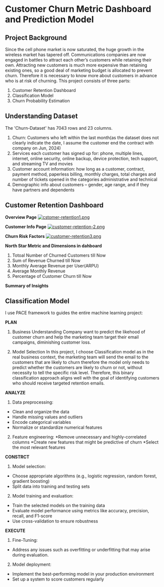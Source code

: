 # Customer Churn Metric Dashboard and Prediction Model

## Project Background
Since the cell phone market is now saturated, the huge growth in the wireless market has tapered off. Communications companies are now engaged in battles to attract each other’s customers while retaining their own. Attracting new customers is much more expensive than retaining existing ones, so a good deal of marketing budget is allocated to prevent churn. Therefore it is necessary to know more about customers in advance who is at risk of churning. This project consists of three parts: 
1. Customer Retention Dashboard
2. Classification Model
3. Churn Probability Estimation

## Understanding Dataset
The 'Churn-Dataset' has 7043 rows and 23 columns. 
1. Churn: Customers who left within the last month(as the dataset does not clearly indicate the date, I assume the customer end the contract with company on Jun, 2024)
2. Services each customer has signed up for: phone, multiple lines, internet, online security, online backup, device protection, tech support, and streaming TV and movies
3. Customer account information: how long as a customer, contract, payment method, paperless billing, monthly charges, total charges and number of tickets opened in the categories administrative and technical
4. Demographic info about customers – gender, age range, and if they have partners and dependents

## Customer Retention Dashboard

**Overview Page**
[![cstomer-retention1.png](https://i.postimg.cc/nrjM2nPK/cstomer-retention1.png)](https://postimg.cc/Fkv9sXm1)

**Customer Info Page**
[![customer-retention-2.png](https://i.postimg.cc/WzBzfxBB/customer-retention-2.png)](https://postimg.cc/sGJ3MHDm)

**Churn Risk Factors**
[![customer-retention3.png](https://i.postimg.cc/J4XGB4JM/customer-retention3.png)](https://postimg.cc/0b88TvcB)

**North Star Metric and Dimensions in dahboard**
1. Totoal Number of Churned Customers till Now
2. Sum of Revenue Churned till Now
3. Monthly Average Revenue per User(ARPU)
4. Average Monthly Revenue 
5. Percentage of Customer Churn till Now
   
**Summary of Insights**

## Classification Model

I use PACE framework to guides the entire machine learning project:

**PLAN**
1. Business Understanding
Company want to predict the likehood of customer churn and help the marketing team target their email campaigns, diminishing customer loss.

2. Model Selection
In this project, I choose Classification model as in the real business context, the marketing team will send the email to the customers that are likely to churn therefore the model only needs to predict whether the customers are likely to churn or not, without necessity to tell the specific risk level. Therefore, this binary classification approach aligns well with the goal of identifying customers who should receive targeted retention emails.

**ANALYZE**
1. Data preprocessing:
* Clean and organize the data
* Handle missing values and outliers
* Encode categorical variables
* Normalize or standardize numerical features
  
2. Feature engineering:
*Remove unnecessary and highly-correlated columns
*Create new features that might be predictive of churn
*Select the most relevant features

**CONSTRCT**
1. Model selection:
* Choose appropriate algorithms (e.g., logistic regression, random forest, gradient boosting)
* Split data into training and testing sets

2. Model training and evaluation:
* Train the selected models on the training data
* Evaluate model performance using metrics like accuracy, precision, recall, and F1-score
* Use cross-validation to ensure robustness

**EXECUTE**
1. Fine-Tuning:
* Address any issues such as overfitting or underfitting that may arise during evaluation.

2. Model deployment:
* Implement the best-performing model in your production environment
* Set up a system to score customers regularly














